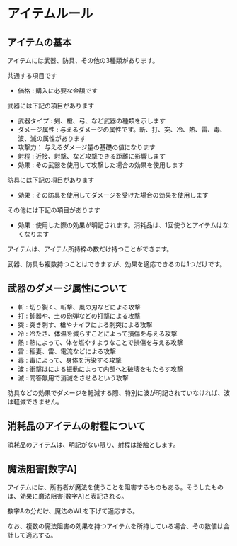 # アイテムルール

## アイテムの基本

アイテムには武器、防具、その他の3種類があります。

共通する項目です
- 価格 : 購入に必要な金額です

武器には下記の項目があります
- 武器タイプ : 剣、槍、弓、など武器の種類を示します
- ダメージ属性 : 与えるダメージの属性です。斬、打、突、冷、熱、雷、毒、波、滅の属性があります
- 攻撃力： 与えるダメージ量の基礎の値になります
- 射程 : 近接、射撃、など攻撃できる距離に影響します
- 効果 : その武器を使用して攻撃した場合の効果を使用します

防具には下記の項目があります
- 効果 : その防具を使用してダメージを受けた場合の効果を使用します

その他には下記の項目があります
- 効果 : 使用した際の効果が明記されます。消耗品は、1回使うとアイテムはなくなります

アイテムは、アイテム所持枠の数だけ持つことができます。

武器、防具も複数持つことはできますが、効果を適応できるのは1つだけです。

## 武器のダメージ属性について

- 斬 : 切り裂く、斬撃、風の刃などによる攻撃
- 打 : 鈍器や、土の砲弾などの打撃による攻撃
- 突 : 突き刺す、槍やナイフによる刺突による攻撃
- 冷 : 冷たさ、体温を減らすことによって損傷を与える攻撃
- 熱 : 熱によって、体を燃やすようなことで損傷を与える攻撃
- 雷 : 稲妻、雷、電流などによる攻撃
- 毒 : 毒によって、身体を汚染する攻撃
- 波 : 衝撃はによる振動によって内部へと破壊をもたらす攻撃
- 滅 : 問答無用で消滅をさせるという攻撃

防具などの効果でダメージを軽減する際、特別に波が明記されていなければ、波は軽減できません。

## 消耗品のアイテムの射程について

消耗品のアイテムは、明記がない限り、射程は接触とします。

## 魔法阻害\[数字A\]

アイテムには、所有者が魔法を使うことを阻害するものもある。そうしたものは、効果に魔法阻害\[数字A\]と表記される。

数字Aの分だけ、魔法のWLを下げて適応する。

なお、複数の魔法阻害の効果を持つアイテムを所持している場合、その数値は合計して適応する。
